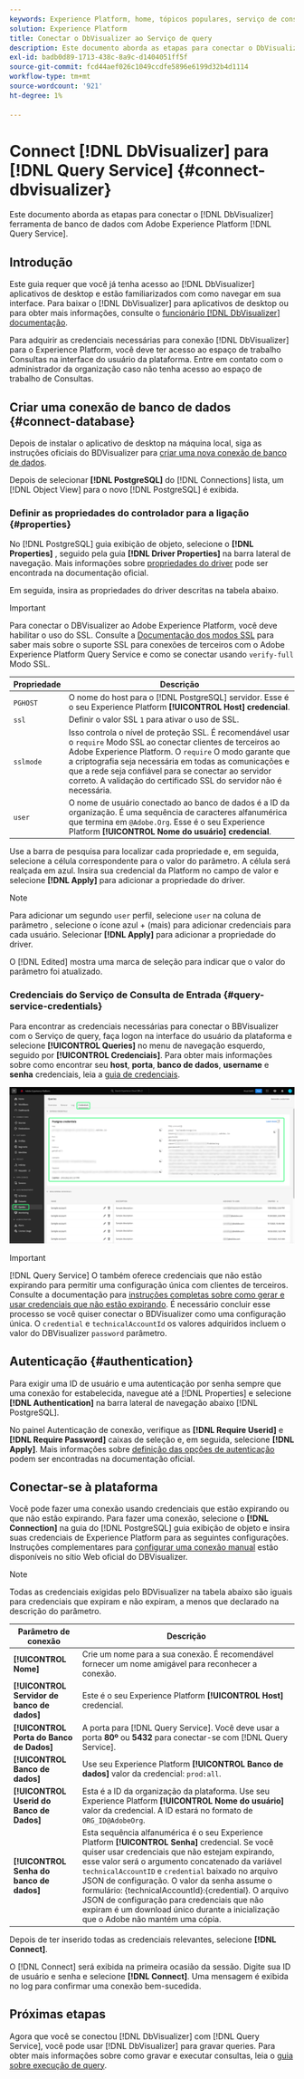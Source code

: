 ```yaml
---
keywords: Experience Platform, home, tópicos populares, serviço de consulta, serviço de consulta, Db Visualizer, DbVisualizer, db visulaizer, conectar ao serviço de consulta;
solution: Experience Platform
title: Conectar o DbVisualizer ao Serviço de query
description: Este documento aborda as etapas para conectar o DbVisualizer ao Serviço de query do Adobe Experience Platform.
exl-id: badb0d89-1713-438c-8a9c-d1404051ff5f
source-git-commit: fcd44aef026c1049ccdfe5896e6199d32b4d1114
workflow-type: tm+mt
source-wordcount: '921'
ht-degree: 1%

---
```


# Connect [!DNL DbVisualizer] para [!DNL Query Service] {#connect-dbvisualizer}

Este documento aborda as etapas para conectar o [!DNL DbVisualizer] ferramenta de banco de dados com Adobe Experience Platform [!DNL Query Service].

## Introdução

Este guia requer que você já tenha acesso ao [!DNL DbVisualizer] aplicativos de desktop e estão familiarizados com como navegar em sua interface. Para baixar o [!DNL DbVisualizer] para aplicativos de desktop ou para obter mais informações, consulte o [funcionário [!DNL DbVisualizer] documentação](https://www.dbvis.com/download/).

Para adquirir as credenciais necessárias para conexão [!DNL  DbVisualizer] para o Experience Platform, você deve ter acesso ao espaço de trabalho Consultas na interface do usuário da plataforma. Entre em contato com o administrador da organização caso não tenha acesso ao espaço de trabalho de Consultas.

## Criar uma conexão de banco de dados {#connect-database}

Depois de instalar o aplicativo de desktop na máquina local, siga as instruções oficiais do BDVisualizer para [criar uma nova conexão de banco de dados](https://confluence.dbvis.com/display/UG130/Create+a+New+Database+Connection).

Depois de selecionar **[!DNL PostgreSQL]** do [!DNL Connections] lista, um [!DNL Object View] para o novo [!DNL PostgreSQL] é exibida.

### Definir as propriedades do controlador para a ligação {#properties}

No [!DNL PostgreSQL] guia exibição de objeto, selecione o **[!DNL Properties]** , seguido pela guia **[!DNL Driver Properties]** na barra lateral de navegação. Mais informações sobre [propriedades do driver](https://confluence.dbvis.com/display/UG130/Configuring+Connection+Properties#ConfiguringConnectionProperties-DriverProperties) pode ser encontrada na documentação oficial.

Em seguida, insira as propriedades do driver descritas na tabela abaixo.

>[!IMPORTANT]
>
>Para conectar o DBVisualizer ao Adobe Experience Platform, você deve habilitar o uso do SSL. Consulte a [Documentação dos modos SSL](./ssl-modes.md) para saber mais sobre o suporte SSL para conexões de terceiros com o Adobe Experience Platform Query Service e como se conectar usando `verify-full` Modo SSL.

| Propriedade | Descrição |
| ------ | ------ |
| `PGHOST` | O nome do host para o [!DNL PostgreSQL] servidor. Esse é o seu Experience Platform **[!UICONTROL Host] credencial**. |
| `ssl` | Definir o valor SSL `1` para ativar o uso de SSL. |
| `sslmode` | Isso controla o nível de proteção SSL. É recomendável usar o `require` Modo SSL ao conectar clientes de terceiros ao Adobe Experience Platform. O `require` O modo garante que a criptografia seja necessária em todas as comunicações e que a rede seja confiável para se conectar ao servidor correto. A validação do certificado SSL do servidor não é necessária. |
| `user` | O nome de usuário conectado ao banco de dados é a ID da organização. É uma sequência de caracteres alfanumérica que termina em `@Adobe.Org`. Esse é o seu Experience Platform **[!UICONTROL Nome do usuário] credencial**. |

Use a barra de pesquisa para localizar cada propriedade e, em seguida, selecione a célula correspondente para o valor do parâmetro. A célula será realçada em azul. Insira sua credencial da Platform no campo de valor e selecione **[!DNL Apply]** para adicionar a propriedade do driver.

>[!NOTE]
>
>Para adicionar um segundo `user` perfil, selecione `user` na coluna de parâmetro , selecione o ícone azul + (mais) para adicionar credenciais para cada usuário. Selecionar **[!DNL Apply]** para adicionar a propriedade do driver.

O [!DNL Edited] mostra uma marca de seleção para indicar que o valor do parâmetro foi atualizado.

### Credenciais do Serviço de Consulta de Entrada {#query-service-credentials}

Para encontrar as credenciais necessárias para conectar o BBVisualizer com o Serviço de query, faça logon na interface do usuário da plataforma e selecione **[!UICONTROL Queries]** no menu de navegação esquerdo, seguido por **[!UICONTROL Credenciais]**. Para obter mais informações sobre como encontrar seu **host**, **porta**, **banco de dados**, **username** e **senha** credenciais, leia a [guia de credenciais](../ui/credentials.md).

![A página Credenciais do espaço de trabalho Consultas do Experience Platform com Credenciais e as Credenciais de Expiração destacadas.](../images/clients/dbvisualizer/query-service-credentials-page.png)

>[!IMPORTANT]
>
>[!DNL Query Service] O também oferece credenciais que não estão expirando para permitir uma configuração única com clientes de terceiros. Consulte a documentação para [instruções completas sobre como gerar e usar credenciais que não estão expirando](../ui/credentials.md#non-expiring-credentials). É necessário concluir esse processo se você quiser conectar o BDVisualizer como uma configuração única. O `credential` e `technicalAccountId` os valores adquiridos incluem o valor do DBVisualizer `password` parâmetro.

## Autenticação {#authentication}

Para exigir uma ID de usuário e uma autenticação por senha sempre que uma conexão for estabelecida, navegue até a [!DNL Properties] e selecione **[!DNL Authentication]** na barra lateral de navegação abaixo [!DNL PostgreSQL].

No painel Autenticação de conexão, verifique as **[!DNL Require Userid]** e **[!DNL Require Password]** caixas de seleção e, em seguida, selecione **[!DNL Apply]**. Mais informações sobre [definição das opções de autenticação](https://confluence.dbvis.com/display/UG140/Setting+Common+Authentication+Options) podem ser encontradas na documentação oficial.

## Conectar-se à plataforma

Você pode fazer uma conexão usando credenciais que estão expirando ou que não estão expirando. Para fazer uma conexão, selecione o **[!DNL Connection]** na guia do [!DNL PostgreSQL] guia exibição de objeto e insira suas credenciais de Experience Platform para as seguintes configurações. Instruções complementares para [configurar uma conexão manual](https://confluence.dbvis.com/display/UG100/Setting+Up+a+Connection+Manually) estão disponíveis no sítio Web oficial do DBVisualizer.

>[!NOTE]
>
>Todas as credenciais exigidas pelo BDVisualizer na tabela abaixo são iguais para credenciais que expiram e não expiram, a menos que declarado na descrição do parâmetro.

| Parâmetro de conexão | Descrição |
|---|---|
| **[!UICONTROL Nome]** | Crie um nome para a sua conexão. É recomendável fornecer um nome amigável para reconhecer a conexão. |
| **[!UICONTROL Servidor de banco de dados]** | Este é o seu Experience Platform **[!UICONTROL Host]** credencial. |
| **[!UICONTROL Porta do Banco de Dados]** | A porta para [!DNL Query Service]. Você deve usar a porta **80º** ou **5432** para conectar-se com [!DNL Query Service]. |
| **[!UICONTROL Banco de dados]** | Use seu Experience Platform **[!UICONTROL Banco de dados]** valor da credencial: `prod:all`. |
| **[!UICONTROL Userid do Banco de Dados]** | Esta é a ID da organização da plataforma. Use seu Experience Platform **[!UICONTROL Nome do usuário]** valor da credencial. A ID estará no formato de `ORG_ID@AdobeOrg`. |
| **[!UICONTROL Senha do banco de dados]** | Esta sequência alfanumérica é o seu Experience Platform **[!UICONTROL Senha]** credencial. Se você quiser usar credenciais que não estejam expirando, esse valor será o argumento concatenado da variável `technicalAccountID` e `credential` baixado no arquivo JSON de configuração. O valor da senha assume o formulário: {technicalAccountId}:{credential}. O arquivo JSON de configuração para credenciais que não expiram é um download único durante a inicialização que o Adobe não mantém uma cópia. |

Depois de ter inserido todas as credenciais relevantes, selecione **[!DNL Connect]**.

O [!DNL Connect] será exibida na primeira ocasião da sessão. Digite sua ID de usuário e senha e selecione **[!DNL Connect]**. Uma mensagem é exibida no log para confirmar uma conexão bem-sucedida.

## Próximas etapas

Agora que você se conectou [!DNL DbVisualizer] com [!DNL Query Service], você pode usar [!DNL DbVisualizer] para gravar queries. Para obter mais informações sobre como gravar e executar consultas, leia o [guia sobre execução de query](../best-practices/writing-queries.md).
